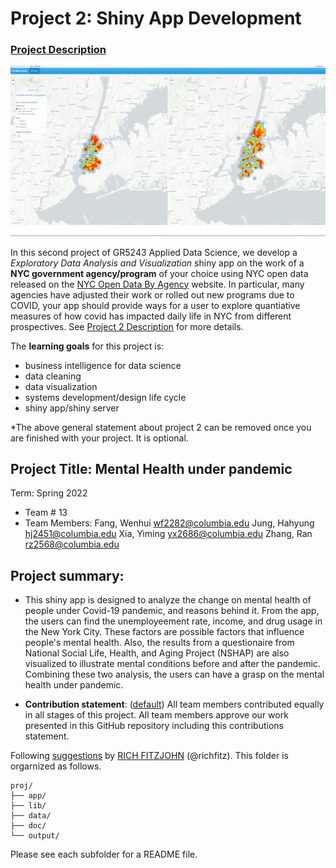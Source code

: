 # Project 2: Shiny App Development

### [Project Description](doc/project2_desc.md)

![screenshot](doc/figs/map.jpg)

In this second project of GR5243 Applied Data Science, we develop a *Exploratory Data Analysis and Visualization* shiny app on the work of a **NYC government agency/program** of your choice using NYC open data released on the [NYC Open Data By Agency](https://opendata.cityofnewyork.us/data/) website. In particular, many agencies have adjusted their work or rolled out new programs due to COVID, your app should provide ways for a user to explore quantiative measures of how covid has impacted daily life in NYC from different prospectives. See [Project 2 Description](doc/project2_desc.md) for more details.  

The **learning goals** for this project is:

- business intelligence for data science
- data cleaning
- data visualization
- systems development/design life cycle
- shiny app/shiny server

*The above general statement about project 2 can be removed once you are finished with your project. It is optional.

## Project Title: Mental Health under pandemic
Term: Spring 2022

+ Team # 13
+ Team Members:
  Fang, Wenhui wf2282@columbia.edu
  Jung, Hahyung hj2451@columbia.edu
  Xia, Yiming yx2686@columbia.edu
  Zhang, Ran rz2568@columbia.edu

## Project summary: 
+ This shiny app is designed to analyze the change on mental health of people under Covid-19 pandemic, and reasons behind it. From the app, the users can find the unemployeement rate, income, and drug usage in the New York City. These factors are possible factors that influence people's mental health. Also, the results from a questionaire from National Social Life, Health, and Aging Project (NSHAP) are also visualized to illustrate mental conditions before and after the pandemic. Combining these two analysis, the users can have a grasp on the mental health under pandemic.

+ **Contribution statement**: ([default](doc/a_note_on_contributions.md)) All team members contributed equally in all stages of this project. All team members approve our work presented in this GitHub repository including this contributions statement. 

Following [suggestions](http://nicercode.github.io/blog/2013-04-05-projects/) by [RICH FITZJOHN](http://nicercode.github.io/about/#Team) (@richfitz). This folder is orgarnized as follows.

```
proj/
├── app/
├── lib/
├── data/
├── doc/
└── output/
```

Please see each subfolder for a README file.

